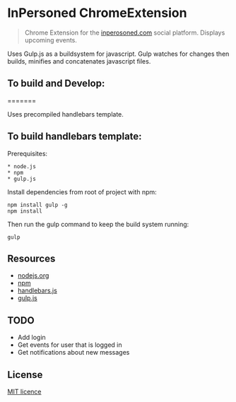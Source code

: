 InPersoned ChromeExtension
===============

> Chrome Extension for the [inperosoned.com](http://inpersoned.com) social platform. Displays upcoming events.

Uses Gulp.js as a buildsystem for javascript.
Gulp watches for changes then builds, minifies and concatenates javascript files.

## To build and Develop:
=======

Uses precompiled handlebars template.

## To build handlebars template:

Prerequisites:

	* node.js
	* npm
	* gulp.js 

Install dependencies from root of project with npm:

	npm install gulp -g
	npm install

Then run the gulp command to keep the build system running:
	
	gulp


## Resources

  - [nodejs.org](http://nodejs.org/)
  - [npm](http://npmjs.org/)
  - [handlebars.js](http://handlebarsjs.com/)
  - [gulp.js](http://gulpjs.com/)

## TODO

  - Add login
  - Get events for user that is logged in
  - Get notifications about new messages

## License
[MIT licence](http://opensource.org/licenses/MIT)
